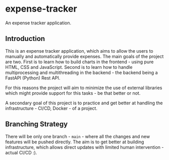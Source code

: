 # expense-tracker
An expense tracker application.

## Introduction

This is an expense tracker application, which aims to allow the users to manually and automatically provide expenses. The main goals of the project are two. First is to learn how to build charts in the frontend - using pure HTML, CSS and JavaScript. Second is to learn how to handle multiprocessing and multithreading in the backend - the backend being a FastAPI (Python) Rest API. 

For this reasons the project will aim to minimize the use of external libraries which might provide support for this tasks - be that better or not.

A secondary goal of this project is to practice and get better at handling the infrastructure - CI/CD, Docker - of a project.

## Branching Strategy

There will be only one branch - `main` - where all the changes and new features will be pushed directly. The aim is to get better at building infrastructure, which allows direct updates with limited human intervention - actual CI/CD :).